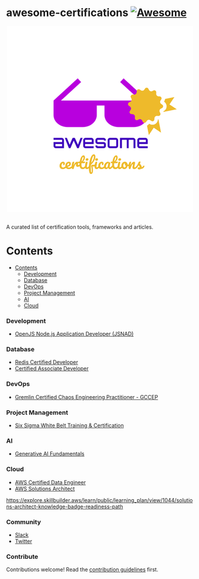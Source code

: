 # awesome-certifications [![Awesome](https://awesome.re/badge.svg)](https://awesome.re)

<a href="https://">
    <img src="https://raw.githubusercontent.com/BTDevelop/awesome-certifications/main/logo.png"
         alt="awesome certifications logo" title="awesome certifications"
         style="display: block; margin-left: auto; margin-right: auto;"
    />
</a></br>

A curated list of certification tools, frameworks and articles.

# Contents

- [Contents](#contents)
    - [Development](#development)
    - [Database](#database)
    - [DevOps](#devops)
    - [Project Management](#project-management)
    - [AI](#ai)
    - [Cloud](#cloud)

### Development

- [OpenJS Node.js Application Developer (JSNAD)](https://training.linuxfoundation.org/certification/jsnad)

### Database

- [Redis Certified Developer](https://university.redis.com/certification-enrollment)
- [Certified Associate Developer](https://learn.mongodb.com/pages/mongodb-associate-developer-exam)

### DevOps

- [Gremlin Certified Chaos Engineering Practitioner - GCCEP](https://www.gremlin.com/certification)

### Project Management

- [Six Sigma White Belt Training & Certification](https://www.sixsigmaonline.org/six-sigma-white-belt-certification)

### AI

- [Generative AI Fundamentals](https://www.databricks.com/resources/learn/training/generative-ai-fundamentals)

### Cloud

- [AWS Certified Data Engineer](https://explore.skillbuilder.aws/learn/course/external/view/elearning/18609/exam-prep-official-pretest-aws-certified-data-engineer-associate-dea-c01-english)
- [AWS Solutions Architect](https://explore.skillbuilder.aws/learn/public/learning_plan/view/1044/solutions-architect-knowledge-badge-readiness-path)


https://explore.skillbuilder.aws/learn/public/learning_plan/view/1044/solutions-architect-knowledge-badge-readiness-path
### Community

- [Slack](.slack.com)
- [Twitter](https://twitter.com/)

### Contribute
Contributions welcome! Read the [contribution guidelines](contributing.md) first.
